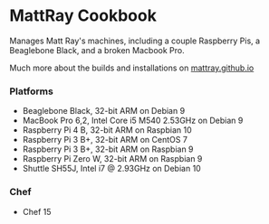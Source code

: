# MattRay Cookbook

Manages Matt Ray's machines, including a couple Raspberry Pis, a Beaglebone Black, and a broken Macbook Pro.

Much more about the builds and installations on [mattray.github.io](https://mattray.github.io)

### Platforms

- Beaglebone Black, 32-bit ARM on Debian 9
- MacBook Pro 6,2, Intel Core i5 M540 2.53GHz on Debian 9
- Raspberry Pi 4 B, 32-bit ARM on Raspbian 10
- Raspberry Pi 3 B+, 32-bit ARM on CentOS 7
- Raspberry Pi 3 B+, 32-bit ARM on Raspbian 9
- Raspberry Pi Zero W, 32-bit ARM on Raspbian 9
- Shuttle SH55J, Intel i7 @ 2.93GHz on Debian 10

### Chef

- Chef 15

